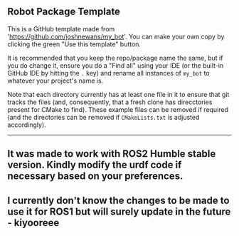 ## Robot Package Template

This is a GitHub template made from 'https://github.com/joshnewans/my_bot'. You can make your own copy by clicking the green "Use this template" button.

It is recommended that you keep the repo/package name the same, but if you do change it, ensure you do a "Find all" using your IDE (or the built-in GitHub IDE by hitting the `.` key) and rename all instances of `my_bot` to whatever your project's name is.

Note that each directory currently has at least one file in it to ensure that git tracks the files (and, consequently, that a fresh clone has direcctories present for CMake to find). These example files can be removed if required (and the directories can be removed if `CMakeLists.txt` is adjusted accordingly).

---------
It was made to work with ROS2 Humble stable version. Kindly modify the urdf code if necessary based on your preferences.
-

I currently don't know the changes to be made to use it for ROS1 but will surely update in the future - kiyooreee
-

